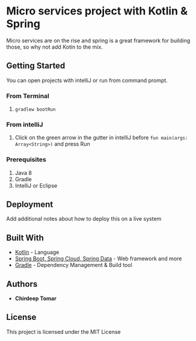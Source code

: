 # Micro services project with Kotlin & Spring

Micro services are on the rise and spring is a great framework for building those, so why not add Kotin to the mix.

## Getting Started

You can open projects with intelliJ or run from command prompt.

### From Terminal
1) `gradlew bootRun`

### From intelliJ
1) Click on the green arrow in the gutter in intelliJ before `fun main(args: Array<String>)` and press Run

### Prerequisites

1) Java 8
2) Gradle
3) IntelliJ or Eclipse

## Deployment

Add additional notes about how to deploy this on a live system

## Built With

* [Kotlin](https://kotlinlang.org/) - Language
* [Spring Boot, Spring Cloud, Spring Data](https://spring.io/) - Web framework and more
* [Gradle](https://gradle.org/) - Dependency Management & Build tool

## Authors

* **Chirdeep Tomar** 

## License

This project is licensed under the MIT License
